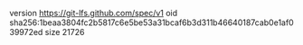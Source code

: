 version https://git-lfs.github.com/spec/v1
oid sha256:1beaa3804fc2b5817c6e5be53a31bcaf6b3d311b46640187cab0e1af039972ed
size 21726
